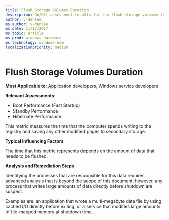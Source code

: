 ```yaml
---
title: Flush Storage Volumes Duration
description: On/Off assessment results for the flush storage volumes transition phase 
author: v-denlee
ms.author: v-denlee
ms.date: 11/17/2017
ms.topic: article
ms.prod: windows-hardware
ms.technology: windows-oem
localizationpriority: medium
---
```


# Flush Storage Volumes Duration

**Most Applicable to:** Application developers, Windows service developers

**Relevant Assessments:**

-   Boot Performance (Fast Startup)
-   Standby Performance
-   Hibernate Performance

This metric measures the time that the computer spends writing to the registry and saving any other modified pages to secondary storage.

**Typical Influencing Factors**

The time that this metric represents depends on the amount of data that needs to be flushed.

**Analysis and Remediation Steps**

Identifying the processes that are responsible for this data requires advanced analysis that is beyond the scope of this document; however, any process that writes large amounts of data directly before shutdown are suspect.

Examples are: an application that wrote a multi-megabyte data file by using cached I/O directly before exiting, or a service that modifies large amounts of file-mapped memory at shutdown time.

